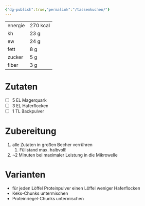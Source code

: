 ```yaml
---
{"dg-publish":true,"permalink":"/tassenkuchen/"}
---
```



|         |          |
| ------- | -------- |
| energie | 270 kcal |
| kh      | 23 g     |
| ew      | 24 g     |
| fett    | 8 g      |
| zucker  | 5 g      |
| fiber   | 3 g      | 

# Zutaten

- [ ] 5 EL Magerquark
- [ ] 3 EL Haferflocken
- [ ] 1 TL Backpulver

# Zubereitung

1. alle Zutaten in großen Becher verrühren
	1. Füllstand max. halbvoll!
2. ~2 Minuten bei maximaler Leistung in die Mikrowelle

# Varianten

- für jeden Löffel Proteinpulver einen Löffel weniger Haferflocken
- Keks-Chunks untermischen
- Proteinriegel-Chunks untermischen
